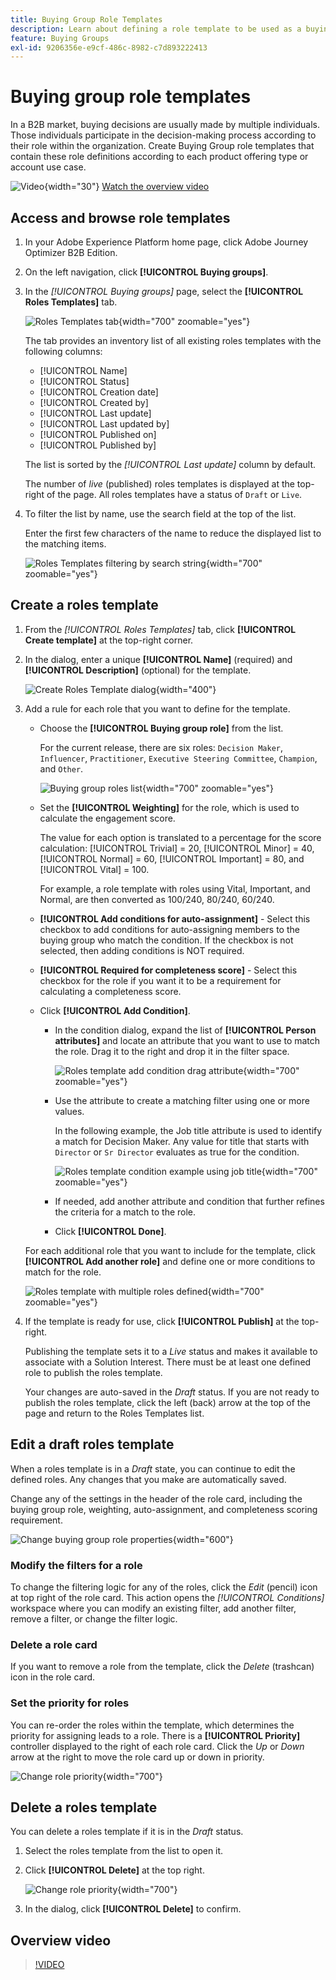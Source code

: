```yaml
---
title: Buying Group Role Templates
description: Learn about defining a role template to be used as a buying group component.
feature: Buying Groups
exl-id: 9206356e-e9cf-486c-8982-c7d893222413
---
```

# Buying group role templates

In a B2B market, buying decisions are usually made by multiple individuals. Those individuals participate in the decision-making process according to their role within the organization. Create Buying Group role templates that contain these role definitions according to each product offering type or account use case.

![Video](../../assets/do-not-localize/icon-video.svg){width="30"} [Watch the overview video](#overview-video)

## Access and browse role templates

1. In your Adobe Experience Platform home page, click Adobe Journey Optimizer B2B Edition.

1. On the left navigation, click **[!UICONTROL Buying groups]**.

1. In the _[!UICONTROL Buying groups]_ page, select the **[!UICONTROL Roles Templates]** tab.

   ![Roles Templates tab](assets/roles-templates-tab.png){width="700" zoomable="yes"}

   The tab provides an inventory list of all existing roles templates with the following columns:

   * [!UICONTROL Name]
   * [!UICONTROL Status]
   * [!UICONTROL Creation date]
   * [!UICONTROL Created by]
   * [!UICONTROL Last update]
   * [!UICONTROL Last updated by]
   * [!UICONTROL Published on]
   * [!UICONTROL Published by]

   The list is sorted by the _[!UICONTROL Last update]_ column by default.

   The number of _live_ (published) roles templates is displayed at the top-right of the page. All roles templates have a status of `Draft` or `Live`.

1. To filter the list by name, use the search field at the top of the list.

   Enter the first few characters of the name to reduce the displayed list to the matching items. 

   ![Roles Templates filtering by search string](assets/roles-templates-search.png){width="700" zoomable="yes"}

## Create a roles template

1. From the _[!UICONTROL Roles Templates]_ tab, click **[!UICONTROL Create template]** at the top-right corner.

1. In the dialog, enter a unique **[!UICONTROL Name]** (required) and **[!UICONTROL Description]** (optional) for the template.

   ![Create Roles Template dialog](assets/roles-template-create-dialog.png){width="400"}

1. Add a rule for each role that you want to define for the template.

   * Choose the **[!UICONTROL Buying group role]** from the list.

      For the current release, there are six roles: `Decision Maker`, `Influencer`, `Practitioner`, `Executive Steering Committee`, `Champion`, and `Other`.

      ![Buying group roles list](./assets/roles-template-create-roles-list.png){width="700" zoomable="yes"}  

   * Set the **[!UICONTROL Weighting]** for the role, which is used to calculate the engagement score. 

      The value for each option is translated to a percentage for the score calculation: [!UICONTROL Trivial] = 20, [!UICONTROL Minor] = 40, [!UICONTROL Normal] = 60, [!UICONTROL Important] =  80, and [!UICONTROL Vital] = 100.

      For example, a role template with roles using Vital, Important, and Normal, are then converted  as 100/240, 80/240, 60/240.

   * **[!UICONTROL Add conditions for auto-assignment]** - Select this checkbox to add conditions for auto-assigning members to the buying group who match the condition. If the checkbox is not selected, then adding conditions is NOT required.

   * **[!UICONTROL Required for completeness score]** - Select this checkbox for the role if you want it to be a requirement for calculating a completeness score.

   * Click **[!UICONTROL Add Condition]**.

      * In the condition dialog, expand the list of **[!UICONTROL Person attributes]** and locate an attribute that you want to use to match the role. Drag it to the right and drop it in the filter space. 

        ![Roles template add condition drag attribute](assets/roles-template-role-attribute.png){width="700" zoomable="yes"}

      * Use the attribute to create a matching filter using one or more values. 
    
        In the following example, the Job title attribute is used to identify a match for Decision Maker. Any value for title that starts with `Director` or `Sr Director` evaluates as true for the condition.

        ![Roles template condition example using job title](assets/roles-template-condition-example-job-title.png){width="700" zoomable="yes"}

      * If needed, add another attribute and condition that further refines the criteria for a match to the role.

      * Click **[!UICONTROL Done]**.

   For each additional role that you want to include for the template, click **[!UICONTROL Add another role]** and define one or more conditions to match for the role.

   ![Roles template with multiple roles defined](assets/roles-template-multiple-roles.png){width="700" zoomable="yes"}

1. If the template is ready for use, click **[!UICONTROL Publish]** at the top-right.

    Publishing the template sets it to a _Live_ status and makes it available to associate with a Solution Interest. There must be at least one defined role to publish the roles template. 

    Your changes are auto-saved in the _Draft_ status. If you are not ready to publish the roles template, click the left (back) arrow at the top of the page and return to the Roles Templates list.

## Edit a draft roles template

When a roles template is in a _Draft_ state, you can continue to edit the defined roles. Any changes that you make are automatically saved.

Change any of the settings in the header of the role card, including the buying group role, weighting, auto-assignment, and completeness scoring requirement.

![Change buying group role properties](./assets/roles-template-role-properties.png){width="600"}

### Modify the filters for a role

To change the filtering logic for any of the roles, click the _Edit_ (pencil) icon at top right of the role card. This action opens the _[!UICONTROL Conditions]_ workspace where you can modify an existing filter, add another filter, remove a filter, or change the filter logic.

### Delete a role card

If you want to remove a role from the template, click the _Delete_ (trashcan) icon in the role card. 

### Set the priority for roles

You can re-order the roles within the template, which determines the priority for assigning leads to a role. There is a **[!UICONTROL Priority]** controller displayed to the right of each role card. Click the _Up_ or _Down_ arrow at the right to move the role card up or down in priority.

![Change role priority](./assets/roles-template-role-priority.png){width="700"}

## Delete a roles template

You can delete a roles template if it is in the _Draft_ status. 

1. Select the roles template from the list to open it. 

1. Click **[!UICONTROL Delete]** at the top right.

   ![Change role priority](./assets/roles-template-delete.png){width="700"}

1. In the dialog, click **[!UICONTROL Delete]** to confirm.

## Overview video

>[!VIDEO](https://video.tv.adobe.com/v/3433079/?learn=on)
